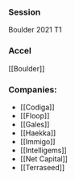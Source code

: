
### Session
Boulder 2021 T1

### Accel
[[Boulder]]

### Companies:
- [[Codiga]]
- [[Floop]]
- [[Gales]]
- [[Haekka]]
- [[Immigo]]
- [[Intelligems]]
- [[Net Capital]]
- [[Terraseed]]


